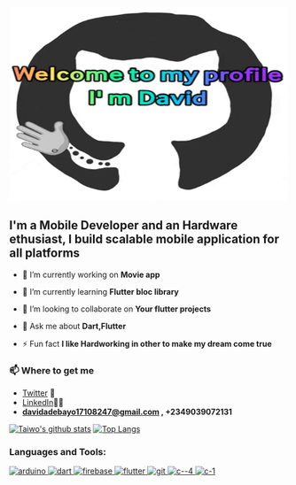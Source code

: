 
<p align="center">
  <img width="800px" height="350px" src="1giphy.gif" alt="hello">
</p>

##         I'm a Mobile Developer and an Hardware ethusiast, I build scalable mobile application for all platforms


- 🔭 I’m currently working on **Movie app**

- 🌱 I’m currently learning **Flutter bloc library**

- 👯 I’m looking to collaborate on **Your flutter projects**

- 💬 Ask me about **Dart,Flutter**

- ⚡ Fun fact **I like Hardworking in other to make my dream come true**

### 📫 Where to get me
- [Twitter](https://twitter.com/Adebayo17108247) 🐤
- [LinkedIn](https://www.linkedin.com/in/david-adebayo-94a5b816b/)👨💼
-  **davidadebayo17108247@gmail.com , +2349039072131**  


[![Taiwo's github stats](https://github-readme-stats.vercel.app/api?username=David-codes0&theme=radical)](https://github.com/anuraghazra/github-readme-stats)
[![Top Langs](https://github-readme-stats.vercel.app/api/top-langs/?username=David-codes0&layout=compact&theme=radical)](https://github.com/anuraghazra/github-readme-stats)

<h3 align="left">Languages and Tools:</h3>
<p align="left"> <a href="https://www.arduino.cc/" target="_blank"> <img src="https://cdn.worldvectorlogo.com/logos/arduino-1.svg" alt="arduino" width="40" height="40"/> </a> <a href="https://dart.dev" target="_blank"> <img src="https://www.vectorlogo.zone/logos/dartlang/dartlang-icon.svg" alt="dart" width="40" height="40"/> </a> <a href="https://firebase.google.com/" target="_blank"> <img src="https://www.vectorlogo.zone/logos/firebase/firebase-icon.svg" alt="firebase" width="40" height="40"/> </a> <a href="https://flutter.dev" target="_blank"> <img src="https://www.vectorlogo.zone/logos/flutterio/flutterio-icon.svg" alt="flutter" width="40" height="40"/> </a> <a href="https://git-scm.com/" target="_blank"> <img src="https://www.vectorlogo.zone/logos/git-scm/git-scm-icon.svg" alt="git" width="40" height="40"/> </a>  <a href="https://docs.microsoft.com/en-us/dotnet/csharp/" target="_blank"> <img src="https://cdn.worldvectorlogo.com/logos/c--4.svg" alt="c--4" width="40" height="40"/> </a>   <a href="https://en.wikipedia.org/wiki/C_(programming_language)" target="_blank"> <img src="https://cdn.worldvectorlogo.com/logos/c-1.svg" alt="c-1" width="40" height="40"/> </a> </p>


